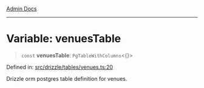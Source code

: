 [Admin Docs](/)

***

# Variable: venuesTable

> `const` **venuesTable**: `PgTableWithColumns`\<\{\}\>

Defined in: [src/drizzle/tables/venues.ts:20](https://github.com/Suyash878/talawa-api/blob/dd80c416ddd46afdb07c628dc824194bc09930cc/src/drizzle/tables/venues.ts#L20)

Drizzle orm postgres table definition for venues.

